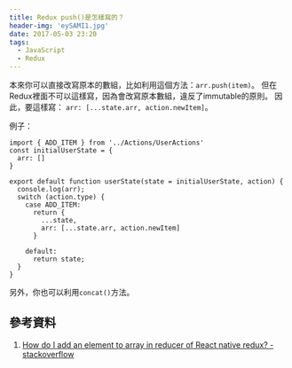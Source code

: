 ```yaml
---
title: Redux push()是怎樣寫的？
header-img: 'eySAMI1.jpg'
date: 2017-05-03 23:20
tags:
  - JavaScript
  - Redux
---
```


本來你可以直接改寫原本的數組，比如利用這個方法：`arr.push(item)`。
但在Redux裡面不可以這樣寫，因為會改寫原本數組，違反了immutable的原則。
因此，要這樣寫： `arr: [...state.arr, action.newItem]`。

例子：
```
import { ADD_ITEM } from '../Actions/UserActions'
const initialUserState = {
  arr: []
}

export default function userState(state = initialUserState, action) {
  console.log(arr);
  switch (action.type) {
    case ADD_ITEM:
      return {
        ...state,
        arr: [...state.arr, action.newItem]
      }

    default:
      return state;
  }
}
```

另外，你也可以利用`concat()`方法。

## 參考資料
1. [How do I add an element to array in reducer of React native redux? - stackoverflow](http://stackoverflow.com/questions/40911194/how-do-i-add-an-element-to-array-in-reducer-of-react-native-redux)
